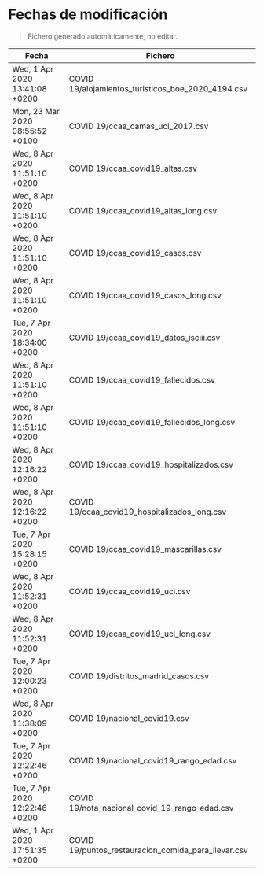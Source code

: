 # Fechas de modificación

> Fichero generado automáticamente, no editar.

| Fecha                           | Fichero                  |
|---------------------------------|--------------------------|
| Wed, 1 Apr 2020 13:41:08 +0200  | COVID 19/alojamientos_turisticos_boe_2020_4194.csv |
| Mon, 23 Mar 2020 08:55:52 +0100  | COVID 19/ccaa_camas_uci_2017.csv |
| Wed, 8 Apr 2020 11:51:10 +0200  | COVID 19/ccaa_covid19_altas.csv |
| Wed, 8 Apr 2020 11:51:10 +0200  | COVID 19/ccaa_covid19_altas_long.csv |
| Wed, 8 Apr 2020 11:51:10 +0200  | COVID 19/ccaa_covid19_casos.csv |
| Wed, 8 Apr 2020 11:51:10 +0200  | COVID 19/ccaa_covid19_casos_long.csv |
| Tue, 7 Apr 2020 18:34:00 +0200  | COVID 19/ccaa_covid19_datos_isciii.csv |
| Wed, 8 Apr 2020 11:51:10 +0200  | COVID 19/ccaa_covid19_fallecidos.csv |
| Wed, 8 Apr 2020 11:51:10 +0200  | COVID 19/ccaa_covid19_fallecidos_long.csv |
| Wed, 8 Apr 2020 12:16:22 +0200  | COVID 19/ccaa_covid19_hospitalizados.csv |
| Wed, 8 Apr 2020 12:16:22 +0200  | COVID 19/ccaa_covid19_hospitalizados_long.csv |
| Tue, 7 Apr 2020 15:28:15 +0200  | COVID 19/ccaa_covid19_mascarillas.csv |
| Wed, 8 Apr 2020 11:52:31 +0200  | COVID 19/ccaa_covid19_uci.csv |
| Wed, 8 Apr 2020 11:52:31 +0200  | COVID 19/ccaa_covid19_uci_long.csv |
| Tue, 7 Apr 2020 12:00:23 +0200  | COVID 19/distritos_madrid_casos.csv |
| Wed, 8 Apr 2020 11:38:09 +0200  | COVID 19/nacional_covid19.csv |
| Tue, 7 Apr 2020 12:22:46 +0200  | COVID 19/nacional_covid19_rango_edad.csv |
| Tue, 7 Apr 2020 12:22:46 +0200  | COVID 19/nota_nacional_covid_19_rango_edad.csv |
| Wed, 1 Apr 2020 17:51:35 +0200  | COVID 19/puntos_restauracion_comida_para_llevar.csv |
